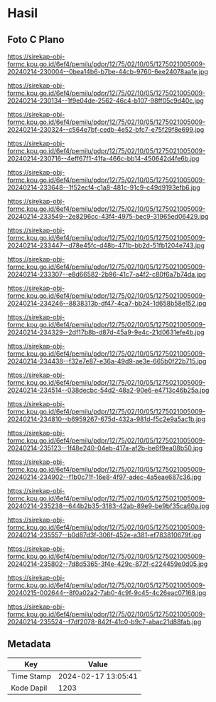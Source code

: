 # Hasil

## Foto C Plano

https://sirekap-obj-formc.kpu.go.id/6ef4/pemilu/pdpr/12/75/02/10/05/1275021005009-20240214-230004--0bea14b6-b7be-44cb-9760-6ee24078aa1e.jpg

https://sirekap-obj-formc.kpu.go.id/6ef4/pemilu/pdpr/12/75/02/10/05/1275021005009-20240214-230134--1f9e04de-2562-46c4-b107-98ff05c9d40c.jpg

https://sirekap-obj-formc.kpu.go.id/6ef4/pemilu/pdpr/12/75/02/10/05/1275021005009-20240214-230324--c564e7bf-cedb-4e52-bfc7-e75f29f8e699.jpg

https://sirekap-obj-formc.kpu.go.id/6ef4/pemilu/pdpr/12/75/02/10/05/1275021005009-20240214-230716--4eff67f1-41fa-466c-bb14-450642d4fe6b.jpg

https://sirekap-obj-formc.kpu.go.id/6ef4/pemilu/pdpr/12/75/02/10/05/1275021005009-20240214-233648--1f52ecf4-c1a8-481c-91c9-c49d9193efb6.jpg

https://sirekap-obj-formc.kpu.go.id/6ef4/pemilu/pdpr/12/75/02/10/05/1275021005009-20240214-233549--2e8296cc-43f4-4975-bec9-31965ed06429.jpg

https://sirekap-obj-formc.kpu.go.id/6ef4/pemilu/pdpr/12/75/02/10/05/1275021005009-20240214-233447--d78e45fc-d48b-471b-bb2d-51fb1204e743.jpg

https://sirekap-obj-formc.kpu.go.id/6ef4/pemilu/pdpr/12/75/02/10/05/1275021005009-20240214-233307--e8d66582-2b96-41c7-a4f2-c80f6a7b74da.jpg

https://sirekap-obj-formc.kpu.go.id/6ef4/pemilu/pdpr/12/75/02/10/05/1275021005009-20240214-234246--8838313b-df47-4ca7-bb24-1d658b58e152.jpg

https://sirekap-obj-formc.kpu.go.id/6ef4/pemilu/pdpr/12/75/02/10/05/1275021005009-20240214-234329--2df17b8b-d87d-45a9-9e4c-21d0631efe4b.jpg

https://sirekap-obj-formc.kpu.go.id/6ef4/pemilu/pdpr/12/75/02/10/05/1275021005009-20240214-234438--f32e7e87-e36a-49d9-ae3e-665b0f22b715.jpg

https://sirekap-obj-formc.kpu.go.id/6ef4/pemilu/pdpr/12/75/02/10/05/1275021005009-20240214-234514--038decbc-54d2-48a2-90e6-e4713c46b25a.jpg

https://sirekap-obj-formc.kpu.go.id/6ef4/pemilu/pdpr/12/75/02/10/05/1275021005009-20240214-234810--b6959267-675d-432a-981d-f5c2e9a5ac1b.jpg

https://sirekap-obj-formc.kpu.go.id/6ef4/pemilu/pdpr/12/75/02/10/05/1275021005009-20240214-235123--1f48e240-04eb-417a-af2b-be6f9ea08b50.jpg

https://sirekap-obj-formc.kpu.go.id/6ef4/pemilu/pdpr/12/75/02/10/05/1275021005009-20240214-234902--f1b0c71f-16e8-4f97-adec-4a5eae687c36.jpg

https://sirekap-obj-formc.kpu.go.id/6ef4/pemilu/pdpr/12/75/02/10/05/1275021005009-20240214-235238--644b2b35-3183-42ab-89e9-be9bf35ca60a.jpg

https://sirekap-obj-formc.kpu.go.id/6ef4/pemilu/pdpr/12/75/02/10/05/1275021005009-20240214-235557--b0d87d3f-306f-452e-a381-ef783810679f.jpg

https://sirekap-obj-formc.kpu.go.id/6ef4/pemilu/pdpr/12/75/02/10/05/1275021005009-20240214-235802--7d8d5365-3f4e-429c-872f-c224459e0d05.jpg

https://sirekap-obj-formc.kpu.go.id/6ef4/pemilu/pdpr/12/75/02/10/05/1275021005009-20240215-002644--8f0a02a2-7ab0-4c9f-9c45-4c26eac07168.jpg

https://sirekap-obj-formc.kpu.go.id/6ef4/pemilu/pdpr/12/75/02/10/05/1275021005009-20240214-235524--f7df2078-842f-41c0-b9c7-abac21d88fab.jpg


## Metadata

| Key        | Value               |
| ---------- | ------------------- |
| Time Stamp | 2024-02-17 13:05:41 |
| Kode Dapil | 1203                |



